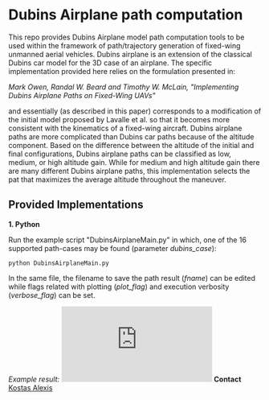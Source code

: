 # Dubins Airplane path computation

This repo provides Dubins Airplane model path computation tools to be used within the framework of path/trajectory generation of fixed-wing unmanned aerial vehicles. Dubins airplane is an extension of the classical Dubins car model for the 3D case of an airplane. The specific implementation provided here relies on the formulation presented in:

*Mark Owen, Randal W. Beard and Timothy W. McLain, "Implementing Dubins Airplane Paths on Fixed-Wing UAVs"*

and essentially (as described in this paper) corresponds to a modification of the initial model proposed by Lavalle et al. so that it becomes more consistent with the kinematics of a fixed-wing aircraft. Dubins airplane paths are more complicated than Dubins car paths because of the altitude component. Based on the difference between the altitude of the initial and final configurations, Dubins airplane paths can be classified as low, medium, or high altitude gain. While for medium and high altitude gain there are many different Dubins airplane paths, this implementation selects the pat that maximizes the average altitude throughout the maneuver.

Provided Implementations
-------

**1. Python**

Run the example script "DubinsAirplaneMain.py" in which, one of the 16 supported path-cases may be found (parameter *dubins_case*):

    python DubinsAirplaneMain.py

In the same file, the filename to save the path result (*fname*) can be edited while flags related with plotting (*plot_flag*) and execution verbosity (*verbose_flag*) can be set.

*Example result:*
![Dubins Airplane Case #8](http://www.imageno.com/r7sl6s6w6bz4pic.html)
**Contact**
[Kostas Alexis](mailto:konstantinos.alexis@gmail.com)

